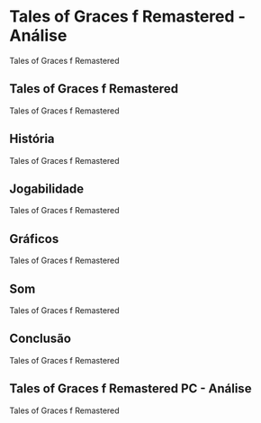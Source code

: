 ---
---

# Tales of Graces f Remastered - Análise

Tales of Graces f Remastered

## Tales of Graces f Remastered

Tales of Graces f Remastered

## História

Tales of Graces f Remastered

## Jogabilidade

Tales of Graces f Remastered

## Gráficos

Tales of Graces f Remastered

## Som

Tales of Graces f Remastered

## Conclusão

Tales of Graces f Remastered

## Tales of Graces f Remastered PC - Análise

Tales of Graces f Remastered

